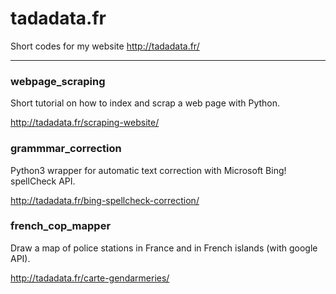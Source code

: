 # tadadata.fr

Short codes for my website http://tadadata.fr/

*********

### webpage_scraping

Short tutorial on how to index and scrap a web page with Python.

http://tadadata.fr/scraping-website/

### grammmar_correction

Python3 wrapper for automatic text correction with Microsoft Bing! spellCheck API.

http://tadadata.fr/bing-spellcheck-correction/

### french_cop_mapper

Draw a map of police stations in France and in French islands (with google API).

http://tadadata.fr/carte-gendarmeries/
